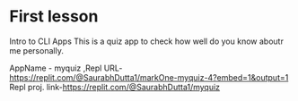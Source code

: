 # First lesson
Intro to CLI Apps This is a quiz app to check how well do you know aboutr me personally.

AppName - myquiz ,Repl URL- https://replit.com/@SaurabhDutta1/markOne-myquiz-4?embed=1&output=1
Repl proj. link-https://replit.com/@SaurabhDutta1/myquiz
